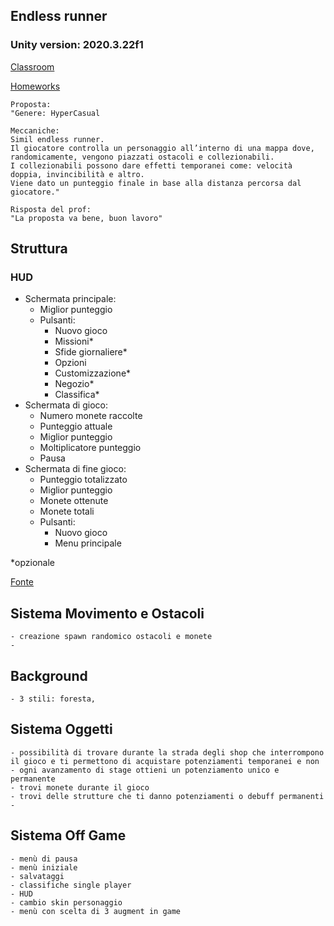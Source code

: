 ## Endless runner

### Unity version: 2020.3.22f1

[Classroom](https://classroom.google.com/u/2/c/NDMyODE2MzMxNzky/a/NDQzMzU1Mjc1NjI2/details)

[Homeworks](https://mega.nz/file/8p1WkKCZ#A8-EQJq6pvmOkuNbb6ecuveq2p7KXDH_vU_ymk6Gvs8)

````
Proposta:
"Genere: HyperCasual

Meccaniche:
Simil endless runner.
Il giocatore controlla un personaggio all’interno di una mappa dove, randomicamente, vengono piazzati ostacoli e collezionabili.
I collezionabili possono dare effetti temporanei come: velocità doppia, invincibilità e altro.
Viene dato un punteggio finale in base alla distanza percorsa dal giocatore."

Risposta del prof:
"La proposta va bene, buon lavoro"
````
## Struttura
### HUD
- Schermata principale:
	- Miglior punteggio
	- Pulsanti:
		- Nuovo gioco
		- Missioni*
		- Sfide giornaliere*
		- Opzioni
		- Customizzazione*
		- Negozio*
		- Classifica*
- Schermata di gioco:
	- Numero monete raccolte
	- Punteggio attuale
	- Miglior punteggio
	- Moltiplicatore punteggio
	- Pausa
- Schermata di fine gioco:
	- Punteggio totalizzato
	- Miglior punteggio
	- Monete ottenute
	- Monete totali
	- Pulsanti:
		- Nuovo gioco
		- Menu principale

*opzionale

[Fonte](https://www.youtube.com/watch?v=CmuAAf1mhiY)


## Sistema Movimento e Ostacoli
	- creazione spawn randomico ostacoli e monete
	- 
	
## Background
	- 3 stili: foresta, 

## Sistema Oggetti
	- possibilità di trovare durante la strada degli shop che interrompono il gioco e ti permettono di acquistare potenziamenti temporanei e non
	- ogni avanzamento di stage ottieni un potenziamento unico e permanente
	- trovi monete durante il gioco
	- trovi delle strutture che ti danno potenziamenti o debuff permanenti
	- 
	
## Sistema Off Game
	- menù di pausa
	- menù iniziale
	- salvataggi
	- classifiche single player
	- HUD
	- cambio skin personaggio
	- menù con scelta di 3 augment in game

